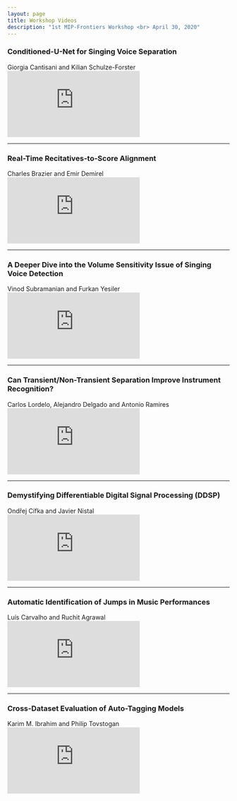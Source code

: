 ```yaml
---
layout: page
title: Workshop Videos
description: "1st MIP-Frontiers Workshop <br> April 30, 2020"
---
```


### Conditioned-U-Net for Singing Voice Separation
<p style="margin: 0;">Giorgia Cantisani and Kilian Schulze-Forster</p>

<div class="embed-responsive embed-responsive-16by9">
<iframe class=".embed-responsive-item" src="https://www.youtube.com/embed/JxCD2W1YaqU" frameborder="0" allow="accelerometer; autoplay; encrypted-media; gyroscope; picture-in-picture" allowfullscreen></iframe>
</div>

-------------------

### Real-Time Recitatives-to-Score Alignment
<p style="margin: 0;">Charles Brazier and Emir Demirel</p>

<div class="embed-responsive embed-responsive-16by9">
<iframe class=".embed-responsive-item" src="https://www.youtube.com/embed/cMDlDhGKC80" frameborder="0" allow="accelerometer; autoplay; encrypted-media; gyroscope; picture-in-picture" allowfullscreen></iframe>
</div>

-------------------

### A Deeper Dive into the Volume Sensitivity Issue of Singing Voice Detection
<p style="margin: 0;">Vinod Subramanian and Furkan Yesiler</p>

<div class="embed-responsive embed-responsive-16by9">
<iframe class=".embed-responsive-item" src="https://www.youtube.com/embed/vSECVENxSkM" frameborder="0" allow="accelerometer; autoplay; encrypted-media; gyroscope; picture-in-picture" allowfullscreen></iframe>
</div>

-------------------

### Can Transient/Non-Transient Separation Improve Instrument Recognition?
<p style="margin: 0;">Carlos Lordelo, Alejandro Delgado and Antonio Ramires</p>

<div class="embed-responsive embed-responsive-16by9">
<iframe class=".embed-responsive-item" src="https://www.youtube.com/embed/LmIJwp-VvSE" frameborder="0" allow="accelerometer; autoplay; encrypted-media; gyroscope; picture-in-picture" allowfullscreen></iframe>
</div>

-------------------

### Demystifying Differentiable Digital Signal Processing (DDSP)
<p style="margin: 0;">Ondřej Cífka and Javier Nistal</p>

<div class="embed-responsive embed-responsive-16by9">
<iframe class=".embed-responsive-item" src="https://www.youtube.com/embed/cYkSWgMHCPk" frameborder="0" allow="accelerometer; autoplay; encrypted-media; gyroscope; picture-in-picture" allowfullscreen></iframe>
</div>

-------------------

### Automatic Identification of Jumps in Music Performances
<p style="margin: 0;">Luís Carvalho and Ruchit Agrawal</p>

<div class="embed-responsive embed-responsive-16by9">
<iframe class=".embed-responsive-item" src="https://www.youtube.com/embed/t_PjLuoLMyo" frameborder="0" allow="accelerometer; autoplay; encrypted-media; gyroscope; picture-in-picture" allowfullscreen></iframe>
</div>

-------------------

### Cross-Dataset Evaluation of Auto-Tagging Models
<p style="margin: 0;">Karim M. Ibrahim and Philip Tovstogan</p>

<div class="embed-responsive embed-responsive-16by9">
<iframe class=".embed-responsive-item" src="https://www.youtube.com/embed/lF0Bt8yZmq8" frameborder="0" allow="accelerometer; autoplay; encrypted-media; gyroscope; picture-in-picture" allowfullscreen></iframe>
</div>
